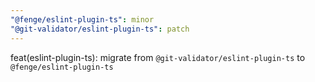 ```yaml
---
"@fenge/eslint-plugin-ts": minor
"@git-validator/eslint-plugin-ts": patch
---
```


feat(eslint-plugin-ts): migrate from `@git-validator/eslint-plugin-ts` to `@fenge/eslint-plugin-ts`
